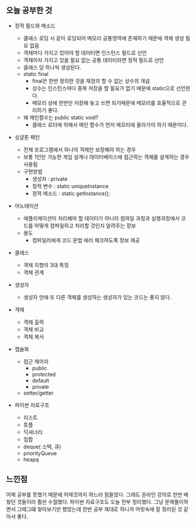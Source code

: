 ## 오늘 공부한 것

- 정적 필드와 메소드
    - 클래스 로딩 시 같이 로딩되어 메모리 공통영역에 존재하기 때문에 객체 생성 필요 없음
    - 객체마다 가지고 있어야 할 데이터면 인스턴스 필드로 선언
    - 객체마자 가지고 있을 필요 없는 공통 데이터라면 정적 필드로 선언
    - 클래스 당 하나씩 생성된다. 
    - static final
        - final은 한번 정의한 것을 재정의 할 수 없는 상수의 개념
        - 상수는 인스턴스마다 중복 저장을 할 필요가 없기 때문에 static으로 선언한다. 
        - 메모리 상에 한번만 저장해 놓고 쓰면 되기때문에 메모리를 효율적으로 관리하기 좋다.
    - 왜 메인함수는 public static void?
        - 클래스 로더에 의해서 메인 함수가 먼저 메모리에 올라가야 하기 때문이다.
- 싱글톤 패턴
    - 전체 프로그램에서 하나의 객체만 보장해야 하는 경우
    - 보통 1인만 가능한 게임 설계나 데이터베이스에 접근하는 객체를 설계하는 경우 사용됨
    - 구현방법
        - 생성자 : private
        - 정적 변수 : static uniqueInstance
        - 정적 메소드 : static getInstance();
- 어노테이션
    - 애플리케이션이 처리해야 할 데이터가 아니라 컴파일 과정과 실행과정에서 코드를 어떻게 컴파일하고 처리할 것인지 알려주는 정보
    - 용도
        - 컴파일러에게 코드 문법 에러 체크하도록 정보 제공

- 클래스
    - 객체 지향의 3대 특징
    - 객체 관계
- 생성자
    - 생성자 안에 또 다른 객체를 생성하는 생성자가 있는 코드는 좋지 않다.
- 객체
    - 객체 출력
    - 객체 비교
    - 객체 복사
- 캡슐화
    - 접근 제어자
        - public
        - protected
        - default
        - private
    - setter/getter

- 파이썬 자료구조
    - 리스트
    - 튜플
    - 딕셔너리
    - 집합
    - deque( 스택, 큐)
    - priorityQueue
    - heapq

## 느낀점
어제 공부를 못했기 때문에 어제것까지 하느라 힘들었다. 그래도 온라인 강의로 한번 배웠던 것들이라 훨씬 수월했다.
파이썬 자료구조도 오늘 전부 정리했다. 그냥 문제풀이하면서 그때그떄 찾아보기만 했었는데 한번 공부 제대로 하니까 머릿속에 잘 정리된 것 같아서 좋다. 
